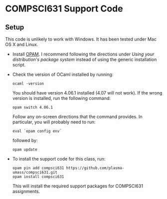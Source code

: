 COMPSCI631 Support Code
=======================

Setup
-----

This code is unlikely to work with Windows. It has been tested under Mac OS X
and Linux.

- Install [OPAM](https://opam.ocaml.org/doc/Install.html). I recommend
  following the directions under *Using your distribution's package
  system* instead of using the generic installation script.
  
- Check the version of OCaml installed by running:

  ```
  ocaml -version
  ```
  
  You should have version 4.06.1 installed (4.07 will not work). If the wrong version is
  installed, run the following command:
  
  ```
  opam switch 4.06.1
  ```

  Follow any on-screen directions that the command provides. In particular, you will probably
  need to run:
  
  ```
  eval `opam config env`
  ```
  
  followed by:
  
  ```
  opam update
  ```
  

- To install the support code for this class, run:

  ```
  opam pin add compsci631 https://github.com/plasma-umass/compsci631.git
  opam install compsci631
  ```

  This will install the required support packages for COMPSCI631 assignments.

